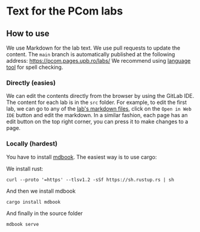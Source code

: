 # Text for the PCom labs

## How to use

We use Markdown for the lab text. We use pull requests to update the content. The `main` branch is automatically published at the following address: https://pcom.pages.upb.ro/labs/
We recommend using [language tool](https://languagetool.org/) for spell checking.

### Directly (easies)

We can edit the contents directly from the browser by using the GitLab IDE. The content for each lab is in the `src` folder. For example,
to edit the first lab, we can go to any of the [lab's markdown files](https://gitlab.cs.pub.ro/pcom/labs/-/blob/main/src/lab1/about.md),
click on the `Open in Web IDE` button and edit the markdown. In a similar fashion, each page has an edit button on the top right corner,
you can press it to make changes to a page.

### Locally (hardest)

You have to install [mdbook](https://github.com/rust-lang/mdBook). The easiest way is to use cargo:

We install rust:
```
curl --proto '=https' --tlsv1.2 -sSf https://sh.rustup.rs | sh
```

And then we install mdbook
```
cargo install mdbook
```

And finally in the source folder

```
mdbook serve
```
